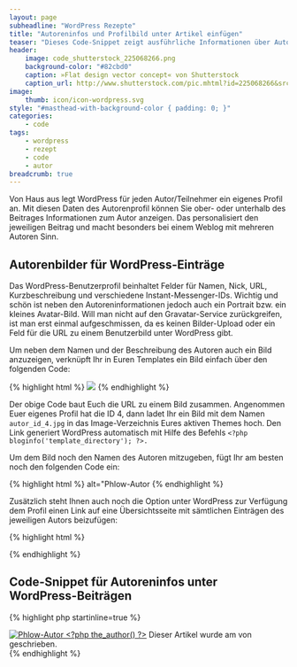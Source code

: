 ```yaml
---
layout: page
subheadline: "WordPress Rezepte"
title: "Autoreninfos und Profilbild unter Artikel einfügen"
teaser: "Dieses Code-Snippet zeigt ausführliche Informationen über Autoren samt Links zum Autor unter WordPress-Beiträgen an. Zusätzlich bietet es die Möglichkeit ein individuelles Autorenbild zu nutzen."
header:
    image: code_shutterstock_225068266.png
    background-color: "#82cbd0"
    caption: »Flat design vector concept« von Shutterstock
    caption_url: http://www.shutterstock.com/pic.mhtml?id=225068266&src=id
image:
    thumb: icon/icon-wordpress.svg
style: "#masthead-with-background-color { padding: 0; }"
categories:
    - code
tags:
    - wordpress
    - rezept
    - code
    - autor
breadcrumb: true
---
```


Von Haus aus legt WordPress für jeden Autor/Teilnehmer ein eigenes Profil an. Mit diesen Daten des Autorenprofil können Sie ober- oder unterhalb des Beitrages Informationen zum Autor anzeigen. Das personalisiert den jeweiligen Beitrag und macht besonders bei einem Weblog mit mehreren Autoren Sinn.

## Autorenbilder für WordPress-Einträge

Das WordPress-Benutzerprofil beinhaltet Felder für Namen, Nick, URL, Kurzbeschreibung und verschiedene Instant-Messenger-IDs. Wichtig und schön ist neben den Autoreninformationen jedoch auch ein Portrait bzw. ein kleines Avatar-Bild. Will man nicht auf den Gravatar-Service zurückgreifen, ist man erst einmal aufgeschmissen, da es keinen Bilder-Upload oder ein Feld für die URL zu einem Benutzerbild unter WordPress gibt.

Um neben dem Namen und der Beschreibung des Autoren auch ein Bild anzuzeigen, verknüpft Ihr in Euren Templates ein Bild einfach über den folgenden Code:

{% highlight html %}
<img src="<strong><?php bloginfo('template_directory'); ?></strong>/images/autor_id_<strong><?php the_author_ID(); ?></strong>.jpg" />
{% endhighlight %}

Der obige Code baut Euch die URL zu einem Bild zusammen. Angenommen Euer eigenes Profil hat die ID 4, dann ladet Ihr ein Bild mit dem Namen `autor_id_4.jpg` in das Image-Verzeichnis Eures aktiven Themes hoch. Den Link generiert WordPress automatisch mit Hilfe des Befehls `<?php bloginfo('template_directory'); ?>.`

Um dem Bild noch den Namen des Autoren mitzugeben, fügt Ihr am besten noch den folgenden Code ein:

{% highlight html %}
alt="Phlow-Autor <?php the_author() ?>
{% endhighlight %}


Zusätzlich steht Ihnen auch noch die Option unter WordPress zur Verfügung dem Profil einen Link auf eine Übersichtsseite mit sämtlichen Einträgen des jeweiligen Autors beizufügen:

{% highlight html %}
<?php the_author_posts_link(); ?>
{% endhighlight %}


## Code-Snippet für Autoreninfos unter WordPress-Beiträgen

{% highlight php startinline=true %}
<div id="autor-info">
    <a href="<?php the_author_url() ?>" title="Website von Autor <?php the_author() ?>"><img alt="Phlow-Autor <?php the_author() ?>" src="<?php bloginfo('template_directory'); ?>/images/images_user/autor_id_<?php the_author_ID(); ?>.jpg" /></a>
Dieser Artikel wurde am <?php the_time('d.F Y') ?> von <a title="Website von <?php the_author() ?>" href="<?php the_author_url() ?>"><strong><?php the_author() ?></strong></a> geschrieben.
<?php the_author_description() ?>
</div>
{% endhighlight %}

